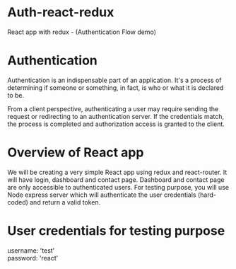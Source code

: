 # Auth-react-redux
React app with redux - (Authentication Flow demo)

# Authentication
Authentication is an indispensable part of an application. It's a process of determining if someone or something, in fact, is who or what it is declared to be. 

From a client perspective, authenticating a user may require sending the request or redirecting to an authentication server.
 If the credentials match, the process is completed and authorization access is granted to the client. 

# Overview of React app
We will be creating a very simple React app using redux and react-router. It will have login, dashboard and contact page. Dashboard and contact page are only accessible to authenticated users.
For testing purpose, you will use Node express server which will authenticate the user credentials (hard-coded) and return a valid token. 

# User credentials for testing purpose
username: 'test' \
password: 'react'
